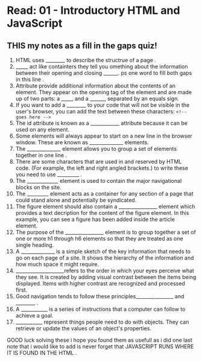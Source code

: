 # Read: 01 - Introductory HTML and JavaScript

## THIS my notes as a fill in the gaps quiz!

1. HTML uses ________ to describe the structrue of a page .
2. _____ act like containters they tell you omething about the information between their opening and closing ______. ps one word to fill both gaps in this line .
3. Attribute provide  additional information about the contents of an element. They appear on the opening tag of the element and are made up of two parts: a _____ and a ______, separated by an equals sign.
4. If you want to add a ________ to your code that will not be visible in the user's browser, you can add the text between these characters:
``` <!--  goes here --> ```
5. The id attribute is known as a ____________ attribute because it can be used on any element.
6. Some elements will always appear to start on a new line in the browser window. These are known as ______________ elements. 
7. The ______________ element allows you to group a set of elements together in one line .
8. There are some characters that are used in and reserved by HTML code. (For example, the left and right angled brackets.) to write these you need to use _________ .
9. The _____________ element is used to contain the major navigational blocks on the site.
10. The _________ element acts as a container for any section of a page that could stand alone and potentially be syndicated.
11. The figure element should also contain a ________________ element which provides a text decription for the content of the figure element. In this example, you can see a figure has been added inside the article element.
12. The purpose of the ________________ element is to group together a set of one or more h1 through h6 elements so that they are treated as one single heading. 
13. A ______________ is a simple sketch of the key information that needs to go on each page of a site. It shows the hierarchy of the information and how much space it might require.
14. ____________________refers to the order in which your eyes perceive what they see. It is created by adding visual contrast between the items being displayed. Items with higher contrast are recognized and processed first.
15. Good navigation tends to follow these principles_______,________ and ________ .
16. A ___________ is a series of instructions that a computer can follow to achieve a goal.
17. ___________ represent things people need to do with objects. They can retrieve or update the values of an object's properties.

GOOD luck solving these i hope you found them  as usefull as i did one last note that i would like to add is never forget that JAVASCRIPT RUNS WHERE IT IS FOUND IN THE HTML .




